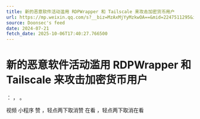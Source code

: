 ```yaml
---
title: 新的恶意软件活动滥用 RDPWrapper 和 Tailscale 来攻击加密货币用户
url: https://mp.weixin.qq.com/s?__biz=MzAxMjYyMzkwOA==&mid=2247511295&idx=2&sn=23d7c721aa32d87d8765c19a61d3e231
source: Doonsec's feed
date: 2024-07-21
fetch_date: 2025-10-06T17:40:27.766500
---
```


# 新的恶意软件活动滥用 RDPWrapper 和 Tailscale 来攻击加密货币用户

：
，
。

视频
小程序
赞
，轻点两下取消赞
在看
，轻点两下取消在看